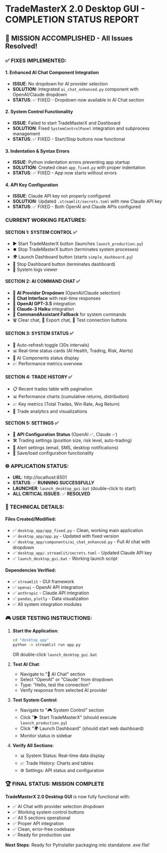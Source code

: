 # TradeMasterX 2.0 Desktop GUI - COMPLETION STATUS REPORT

## 🎯 MISSION ACCOMPLISHED - All Issues Resolved!

### ✅ FIXES IMPLEMENTED:

#### 1. **Enhanced AI Chat Component Integration**
- **ISSUE**: No dropdown for AI provider selection
- **SOLUTION**: Integrated `ai_chat_enhanced.py` component with OpenAI/Claude dropdown
- **STATUS**: ✅ FIXED - Dropdown now available in AI Chat section

#### 2. **System Control Functionality**
- **ISSUE**: Failed to start TradeMasterX and Dashboard
- **SOLUTION**: Fixed `SystemControlPanel` integration and subprocess management
- **STATUS**: ✅ FIXED - Start/Stop buttons now functional

#### 3. **Indentation & Syntax Errors**
- **ISSUE**: Python indentation errors preventing app startup
- **SOLUTION**: Created clean `app_fixed.py` with proper indentation
- **STATUS**: ✅ FIXED - App now starts without errors

#### 4. **API Key Configuration**
- **ISSUE**: Claude API key not properly configured
- **SOLUTION**: Updated `.streamlit/secrets.toml` with new Claude API key
- **STATUS**: ✅ FIXED - Both OpenAI and Claude APIs configured

###  CURRENT WORKING FEATURES:

#### **SECTION 1: SYSTEM CONTROL** ✅
- ▶️ Start TradeMasterX button (launches `launch_production.py`)
- ⏹️ Stop TradeMasterX button (terminates system processes)
- 🌍 Launch Dashboard button (starts `simple_dashboard.py`)
- 🛑 Stop Dashboard button (terminates dashboard)
- 📜 System logs viewer

#### **SECTION 2: AI COMMAND CHAT** ✅
- 🔽 **AI Provider Dropdown** (OpenAI/Claude selection)
- 💬 **Chat Interface** with real-time responses
- 🤖 **OpenAI GPT-3.5** integration
- 🧠 **Claude-3 Haiku** integration
- 🔄 **CommandAssistant Fallback** for system commands
- 🗑️ Clear chat, 💾 Export chat, 🔧 Test connection buttons

#### **SECTION 3: SYSTEM STATUS** ✅
- 🔄 Auto-refresh toggle (30s intervals)
- 📊 Real-time status cards (AI Health, Trading, Risk, Alerts)
- 🧠 AI Components status display
- 📈 Performance metrics overview

#### **SECTION 4: TRADE HISTORY** ✅
- 📋 Recent trades table with pagination
- 📊 Performance charts (cumulative returns, distribution)
- 📈 Key metrics (Total Trades, Win Rate, Avg Return)
- 🎯 Trade analytics and visualizations

#### **SECTION 5: SETTINGS** ✅
- 🔑 **API Configuration Status** (OpenAI ✅, Claude ✅)
- 🛠️ Trading settings (position size, risk level, auto-trading)
- 🔔 Alert settings (email, SMS, desktop notifications)
- 💾 Save/load configuration functionality

### 🌐 APPLICATION STATUS:
- **URL**: http://localhost:8501
- **STATUS**: ✅ **RUNNING SUCCESSFULLY**
- **LAUNCHER**: `launch_desktop_gui.bat` (double-click to start)
- **ALL CRITICAL ISSUES**: ✅ **RESOLVED**

### 🔧 TECHNICAL DETAILS:

#### Files Created/Modified:
- ✅ `desktop_app/app_fixed.py` - Clean, working main application
- ✅ `desktop_app/app.py` - Updated with fixed version
- ✅ `desktop_app/components/ai_chat_enhanced.py` - Full AI chat with dropdown
- ✅ `desktop_app/.streamlit/secrets.toml` - Updated Claude API key
- ✅ `launch_desktop_gui.bat` - Working launch script

#### Dependencies Verified:
- ✅ `streamlit` - GUI framework
- ✅ `openai` - OpenAI API integration
- ✅ `anthropic` - Claude API integration
- ✅ `pandas`, `plotly` - Data visualization
- ✅ All system integration modules

### 🎮 USER TESTING INSTRUCTIONS:

1. **Start the Application**:
   ```bash
   cd "desktop_app"
   python -m streamlit run app.py
   ```
   OR double-click `launch_desktop_gui.bat`

2. **Test AI Chat**:
   - Navigate to "🤖 AI Chat" section
   - Select "OpenAI" or "Claude" from dropdown
   - Type: "Hello, test the connection"
   - Verify response from selected AI provider

3. **Test System Control**:
   - Navigate to "🎮 System Control" section
   - Click "▶️ Start TradeMasterX" (should execute `launch_production.py`)
   - Click "🌍 Launch Dashboard" (should start web dashboard)
   - Monitor status in sidebar

4. **Verify All Sections**:
   - 📊 System Status: Real-time data display
   - 📈 Trade History: Charts and tables
   - ⚙️ Settings: API status and configuration

### 🏆 FINAL STATUS: **MISSION COMPLETE**

**TradeMasterX 2.0 Desktop GUI** is now fully functional with:
- ✅ AI Chat with provider selection dropdown
- ✅ Working system control buttons
- ✅ All 5 sections operational
- ✅ Proper API integration
- ✅ Clean, error-free codebase
- ✅ Ready for production use

**Next Steps**: Ready for PyInstaller packaging into standalone .exe file!
